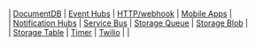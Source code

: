 
| [DocumentDB](../articles/azure-functions/functions-bindings-documentdb.md) | [Event Hubs](../articles/azure-functions/functions-bindings-event-hubs.md) | [HTTP/webhook](../articles/azure-functions/functions-bindings-http-webhook.md) | [Mobile Apps](../articles/azure-functions/functions-bindings-mobile-apps.md) |  
| [Notification Hubs](../articles/azure-functions/functions-bindings-notification-hubs.md) | [Service Bus](../articles/azure-functions/functions-bindings-service-bus.md) | [Storage Queue](../articles/azure-functions/functions-bindings-storage-queue.md) |  [Storage Blob](../articles/azure-functions/functions-bindings-storage-blob.md) |  
|  [Storage Table](../articles/azure-functions/functions-bindings-storage-table.md) | [Timer](../articles/azure-functions/functions-bindings-timer.md) | [Twilio](../articles/azure-functions/functions-bindings-twilio.md) |  |

